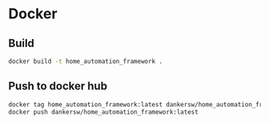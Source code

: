 # Docker


## Build
```bash
docker build -t home_automation_framework .
```

## Push to docker hub
```bash
docker tag home_automation_framework:latest dankersw/home_automation_framework:latest
docker push dankersw/home_automation_framework:latest
```